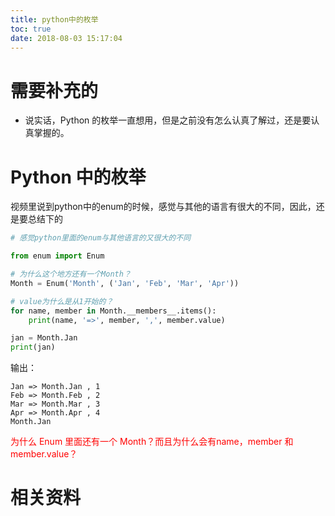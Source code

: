 ```yaml
---
title: python中的枚举
toc: true
date: 2018-08-03 15:17:04
---
```

# 需要补充的

- 说实话，Python 的枚举一直想用，但是之前没有怎么认真了解过，还是要认真掌握的。

# Python 中的枚举


视频里说到python中的enum的时候，感觉与其他的语言有很大的不同，因此，还是要总结下的


```py
# 感觉python里面的enum与其他语言的又很大的不同

from enum import Enum

# 为什么这个地方还有一个Month？
Month = Enum('Month', ('Jan', 'Feb', 'Mar', 'Apr'))

# value为什么是从1开始的？
for name, member in Month.__members__.items():
    print(name, '=>', member, ',', member.value)

jan = Month.Jan
print(jan)
```

输出：

```
Jan => Month.Jan , 1
Feb => Month.Feb , 2
Mar => Month.Mar , 3
Apr => Month.Apr , 4
Month.Jan
```

<span style="color:red;">为什么 Enum 里面还有一个 Month？而且为什么会有name，member 和 member.value？</span>



# 相关资料
